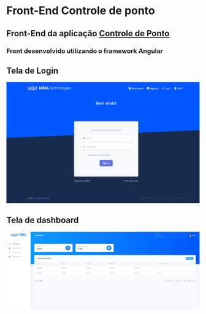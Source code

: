 <h1>Front-End Controle de ponto</h1>
<h2>Front-End da aplicação <a href="https://github.com/DaviFT3/Controle-de-Ponto">Controle de Ponto</a> </h2>
<h3>Front desenvolvido utilizando o framework Angular</h3>
<h2>Tela de Login</h2>
<img src = "src/assets/img/readme/login.png">
<h2>Tela de dashboard</h2>
<img src = "src/assets/img/readme/dashboard.png">